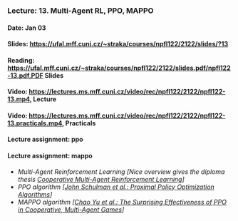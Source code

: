 ### Lecture: 13. Multi-Agent RL, PPO, MAPPO
#### Date: Jan 03
#### Slides: https://ufal.mff.cuni.cz/~straka/courses/npfl122/2122/slides/?13
#### Reading: https://ufal.mff.cuni.cz/~straka/courses/npfl122/2122/slides.pdf/npfl122-13.pdf,PDF Slides
#### Video: https://lectures.ms.mff.cuni.cz/video/rec/npfl122/2122/npfl122-13.mp4, Lecture
#### Video: https://lectures.ms.mff.cuni.cz/video/rec/npfl122/2122/npfl122-13.practicals.mp4, Practicals
#### Lecture assignment: ppo
#### Lecture assignment: mappo

- _Multi-Agent Reinforcement Learning [Nice overview gives the diploma thesis [Cooperative Multi-Agent Reinforcement Learning](https://dspace.cuni.cz/handle/20.500.11956/127431)]_
- _PPO algorithm [[John Schulman et al.: Proximal Policy Optimization Algorithms](https://arxiv.org/abs/1707.06347)]_
- _MAPPO algorithm [[Chao Yu et al.: The Surprising Effectiveness of PPO in Cooperative, Multi-Agent Games](https://arxiv.org/abs/2103.01955)]_
